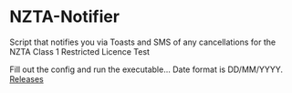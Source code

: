 # NZTA-Notifier
Script that notifies you via Toasts and SMS of any cancellations for the NZTA Class 1 Restricted Licence Test

Fill out the config and run the executable...
Date format is DD/MM/YYYY.
[Releases](https://www.example.com/releases](https://github.com/final-venture/NZTA-Notifier/releases)https://github.com/final-venture/NZTA-Notifier/releases)
